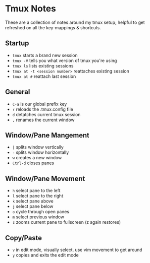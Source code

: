 # Tmux Notes

These are a collection of notes around my tmux setup, helpful to get refreshed on all the key-mappings & shortcuts.

## Startup

- `tmux` starts a brand new session
- `tmux -V` tells you what version of tmux you're using
- `tmux ls` lists existing sessions
- `tmux at -t <session number>` reattaches existing session
- `tmux at #` reattach last session

## General

- `C-a` is our global prefix key
- `r` reloads the .tmux.config file
- `d` detatches current tmux session
- `,` renames the current window

## Window/Pane Mangement

- `|` splits window vertically
- `-` splits window horizontally
- `w` creates a new window
- `Ctrl-d` closes panes

## Window/Pane Movement

- `h` select pane to the left
- `l` select pane to the right
- `k` select pane above
- `j` select pane below
- `o` cycle through open panes
- `m` select previous window
- `z` zooms current pane to fullscreen (z again restores)

## Copy/Paste

- `v` in edit mode, visually select. use vim movement to get around
- `y` copies and exits the edit mode

